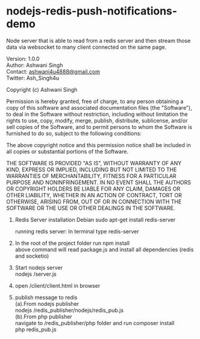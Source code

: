 nodejs-redis-push-notifications-demo
====================================

Node server that is able to read from a redis server and then stream those data via websocket to many client connected on the same page.



 Version:     1.0.0<br>
 Author:      Ashwani Singh<br>
 Contact:     ashwani4u4888@gmail.com<br>
 Twitter:     Ash_Singh4u<br>

 Copyright (c) Ashwani Singh

 Permission is hereby granted, free of charge, to any person
 obtaining a copy of this software and associated documentation
 files (the "Software"), to deal in the Software without
 restriction, including without limitation the rights to use,
 copy, modify, merge, publish, distribute, sublicense, and/or sell
 copies of the Software, and to permit persons to whom the
 Software is furnished to do so, subject to the following
 conditions:

 The above copyright notice and this permission notice shall be
 included in all copies or substantial portions of the Software.

 THE SOFTWARE IS PROVIDED "AS IS", WITHOUT WARRANTY OF ANY KIND,
 EXPRESS OR IMPLIED, INCLUDING BUT NOT LIMITED TO THE WARRANTIES
 OF MERCHANTABILITY, FITNESS FOR A PARTICULAR PURPOSE AND
 NONINFRINGEMENT. IN NO EVENT SHALL THE AUTHORS OR COPYRIGHT
 HOLDERS BE LIABLE FOR ANY CLAIM, DAMAGES OR OTHER LIABILITY,
 WHETHER IN AN ACTION OF CONTRACT, TORT OR OTHERWISE, ARISING
 FROM, OUT OF OR IN CONNECTION WITH THE SOFTWARE OR THE USE OR
 OTHER DEALINGS IN THE SOFTWARE.

1. Redis Server installation 
    Debian
    sudo apt-get install redis-server
    
    running redis server:
    In terminal type redis-server


2. In the root of the project folder run
    npm install <br>
    above command will read package.js and install all dependencies (redis and socketio)
    
3. Start nodejs server <br>
   nodejs <root>/server.js
   
4. open  <root>/client/client.html in browser

5. publish message to redis <br>
    (a).From nodejs publisher <br>
        nodejs /redis_publisher/nodejs/redis_pub.js <br>
    (b).From php publisher <br>
        navigate to /redis_publisher/php folder and run composer install <br>
        php redis_pub.js
